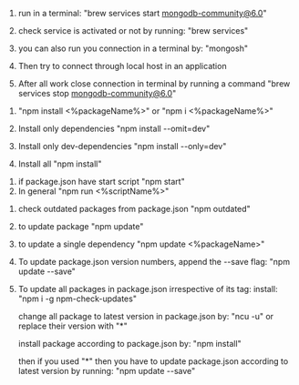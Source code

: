<!--! Connect to local host -->

1. run in a terminal:
   "brew services start mongodb-community@6.0"

2. check service is activated or not by running:
   "brew services"

3. you can also run you connection in a terminal by:
   "mongosh"

4. Then try to connect through local host in an application

5. After all work close connection in terminal by running a command
   "brew services stop mongodb-community@6.0"

<!--! installing package -->

1. "npm install <%packageName%>"
   or "npm i <%packageName%>"

2. Install only dependencies
   "npm install --omit=dev"

3. Install only dev-dependencies
   "npm install --only=dev"

4. Install all
   "npm install"

<!--! running a script -->

1. if package.json have start script
   "npm start"
2. In general
   "npm run <%scriptName%>"

<!--! update a package -->

1. check outdated packages from package.json
   "npm outdated"

2. to update package
   "npm update"

3. to update a single dependency
   "npm update <%packageName>"

4. To update package.json version numbers, append the --save flag:
   "npm update --save"

5. To update all packages in package.json irrespective of its tag:
   install:
   "npm i -g npm-check-updates"

    change all package to latest version in package.json by:
    "ncu -u"
    or replace their version with "\*"

    install package according to package.json by:
    "npm install"

    then if you used "\*" then you have to update package.json
    according to latest version by running:
    "npm update --save"
